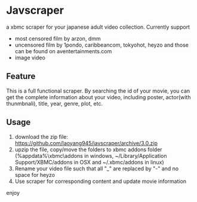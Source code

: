 Javscraper
==========
a xbmc scraper for your japanese adult video collection.
Currently support
- most censored film by arzon, dmm
- uncensored film by 1pondo, caribbeancom, tokyohot, heyzo and those can be found on aventertainments.com
- image video

## Feature
This is a full functional scraper. By searching the id of your movie, you can get the complete information about your video, including poster, actor(with thunmbnali), title, year, genre, plot, etc.

## Usage
1. download the zip file: https://github.com/laoyang945/javscraper/archive/3.0.zip
2. upzip the file, copy/move the folders to xbmc addons folder (%appdata%\xbmc\addons in windows, ~/Library/Application Support/XBMC/addons in OSX and ~/.xbmc/addons in linux)
3. Rename your video file such that all "\_" are replaced by "-" and no space for heyzo
3. Use scraper for corresponding content and update movie information

enjoy

